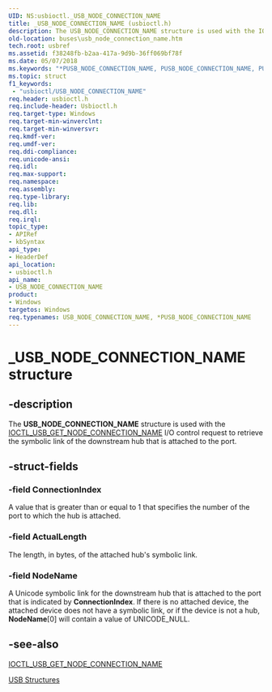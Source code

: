 ```yaml
---
UID: NS:usbioctl._USB_NODE_CONNECTION_NAME
title: _USB_NODE_CONNECTION_NAME (usbioctl.h)
description: The USB_NODE_CONNECTION_NAME structure is used with the IOCTL_USB_GET_NODE_CONNECTION_NAME I/O control request to retrieve the symbolic link of the downstream hub that is attached to the port.
old-location: buses\usb_node_connection_name.htm
tech.root: usbref
ms.assetid: f38248fb-b2aa-417a-9d9b-36ff069bf78f
ms.date: 05/07/2018
ms.keywords: "*PUSB_NODE_CONNECTION_NAME, PUSB_NODE_CONNECTION_NAME, PUSB_NODE_CONNECTION_NAME structure pointer [Buses], USB_NODE_CONNECTION_NAME, USB_NODE_CONNECTION_NAME structure [Buses], _USB_NODE_CONNECTION_NAME, buses.usb_node_connection_name, usbioctl/PUSB_NODE_CONNECTION_NAME, usbioctl/USB_NODE_CONNECTION_NAME, usbstrct_51cb29d4-aac8-4138-bddd-908f9859bad3.xml"
ms.topic: struct
f1_keywords:
 - "usbioctl/USB_NODE_CONNECTION_NAME"
req.header: usbioctl.h
req.include-header: Usbioctl.h
req.target-type: Windows
req.target-min-winverclnt: 
req.target-min-winversvr: 
req.kmdf-ver: 
req.umdf-ver: 
req.ddi-compliance: 
req.unicode-ansi: 
req.idl: 
req.max-support: 
req.namespace: 
req.assembly: 
req.type-library: 
req.lib: 
req.dll: 
req.irql: 
topic_type:
- APIRef
- kbSyntax
api_type:
- HeaderDef
api_location:
- usbioctl.h
api_name:
- USB_NODE_CONNECTION_NAME
product:
- Windows
targetos: Windows
req.typenames: USB_NODE_CONNECTION_NAME, *PUSB_NODE_CONNECTION_NAME
---
```


# _USB_NODE_CONNECTION_NAME structure


## -description


The <b>USB_NODE_CONNECTION_NAME</b> structure is used with the <a href="https://docs.microsoft.com/windows-hardware/drivers/ddi/content/usbioctl/ni-usbioctl-ioctl_usb_get_node_connection_name">IOCTL_USB_GET_NODE_CONNECTION_NAME</a> I/O control request to retrieve the symbolic link of the downstream hub that is attached to the port.


## -struct-fields




### -field ConnectionIndex

A value that is greater than or equal to 1 that specifies the number of the port to which the hub is attached.


### -field ActualLength

The length, in bytes, of the attached hub's symbolic link.


### -field NodeName

A Unicode symbolic link for the downstream hub that is attached to the port that is indicated by <b>ConnectionIndex</b>. If there is no attached device, the attached device does not have a symbolic link, or if the device is not a hub, <b>NodeName</b>[0] will contain a value of UNICODE_NULL.


## -see-also




<a href="https://docs.microsoft.com/windows-hardware/drivers/ddi/content/usbioctl/ni-usbioctl-ioctl_usb_get_node_connection_name">IOCTL_USB_GET_NODE_CONNECTION_NAME</a>



<a href="https://docs.microsoft.com/windows-hardware/drivers/ddi/content/index">USB Structures</a>
 

 

